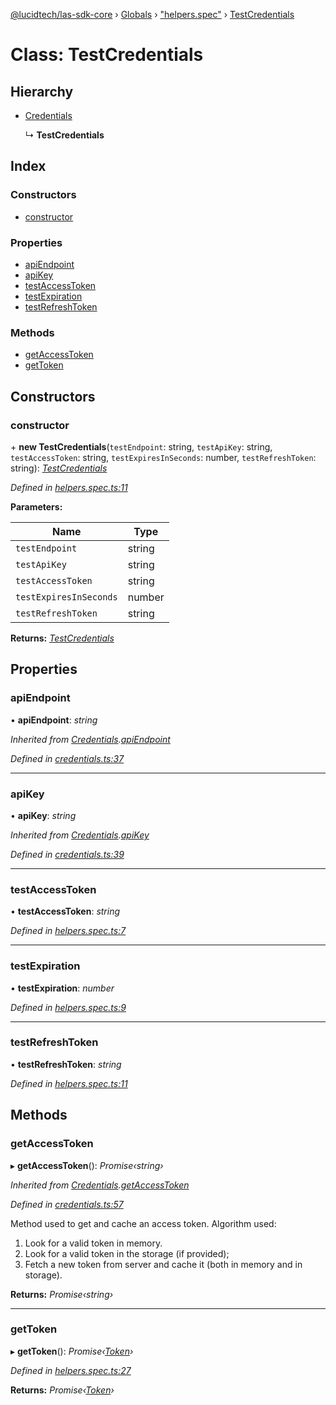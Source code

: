 [@lucidtech/las-sdk-core](../README.md) › [Globals](../globals.md) › ["helpers.spec"](../modules/_helpers_spec_.md) › [TestCredentials](_helpers_spec_.testcredentials.md)

# Class: TestCredentials

## Hierarchy

* [Credentials](_credentials_.credentials.md)

  ↳ **TestCredentials**

## Index

### Constructors

* [constructor](_helpers_spec_.testcredentials.md#constructor)

### Properties

* [apiEndpoint](_helpers_spec_.testcredentials.md#apiendpoint)
* [apiKey](_helpers_spec_.testcredentials.md#apikey)
* [testAccessToken](_helpers_spec_.testcredentials.md#testaccesstoken)
* [testExpiration](_helpers_spec_.testcredentials.md#testexpiration)
* [testRefreshToken](_helpers_spec_.testcredentials.md#testrefreshtoken)

### Methods

* [getAccessToken](_helpers_spec_.testcredentials.md#getaccesstoken)
* [getToken](_helpers_spec_.testcredentials.md#gettoken)

## Constructors

###  constructor

\+ **new TestCredentials**(`testEndpoint`: string, `testApiKey`: string, `testAccessToken`: string, `testExpiresInSeconds`: number, `testRefreshToken`: string): *[TestCredentials](_helpers_spec_.testcredentials.md)*

*Defined in [helpers.spec.ts:11](https://github.com/LucidtechAI/las-sdk-js/blob/6ca7af3/packages/las-sdk-core/src/helpers.spec.ts#L11)*

**Parameters:**

Name | Type |
------ | ------ |
`testEndpoint` | string |
`testApiKey` | string |
`testAccessToken` | string |
`testExpiresInSeconds` | number |
`testRefreshToken` | string |

**Returns:** *[TestCredentials](_helpers_spec_.testcredentials.md)*

## Properties

###  apiEndpoint

• **apiEndpoint**: *string*

*Inherited from [Credentials](_credentials_.credentials.md).[apiEndpoint](_credentials_.credentials.md#apiendpoint)*

*Defined in [credentials.ts:37](https://github.com/LucidtechAI/las-sdk-js/blob/6ca7af3/packages/las-sdk-core/src/credentials.ts#L37)*

___

###  apiKey

• **apiKey**: *string*

*Inherited from [Credentials](_credentials_.credentials.md).[apiKey](_credentials_.credentials.md#apikey)*

*Defined in [credentials.ts:39](https://github.com/LucidtechAI/las-sdk-js/blob/6ca7af3/packages/las-sdk-core/src/credentials.ts#L39)*

___

###  testAccessToken

• **testAccessToken**: *string*

*Defined in [helpers.spec.ts:7](https://github.com/LucidtechAI/las-sdk-js/blob/6ca7af3/packages/las-sdk-core/src/helpers.spec.ts#L7)*

___

###  testExpiration

• **testExpiration**: *number*

*Defined in [helpers.spec.ts:9](https://github.com/LucidtechAI/las-sdk-js/blob/6ca7af3/packages/las-sdk-core/src/helpers.spec.ts#L9)*

___

###  testRefreshToken

• **testRefreshToken**: *string*

*Defined in [helpers.spec.ts:11](https://github.com/LucidtechAI/las-sdk-js/blob/6ca7af3/packages/las-sdk-core/src/helpers.spec.ts#L11)*

## Methods

###  getAccessToken

▸ **getAccessToken**(): *Promise‹string›*

*Inherited from [Credentials](_credentials_.credentials.md).[getAccessToken](_credentials_.credentials.md#getaccesstoken)*

*Defined in [credentials.ts:57](https://github.com/LucidtechAI/las-sdk-js/blob/6ca7af3/packages/las-sdk-core/src/credentials.ts#L57)*

Method used to get and cache an access token. Algorithm used:
1. Look for a valid token in memory.
2. Look for a valid token in the storage (if provided);
3. Fetch a new token from server and cache it (both in memory and in storage).

**Returns:** *Promise‹string›*

___

###  getToken

▸ **getToken**(): *Promise‹[Token](_credentials_.token.md)›*

*Defined in [helpers.spec.ts:27](https://github.com/LucidtechAI/las-sdk-js/blob/6ca7af3/packages/las-sdk-core/src/helpers.spec.ts#L27)*

**Returns:** *Promise‹[Token](_credentials_.token.md)›*
